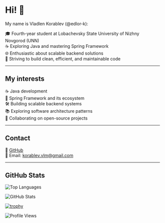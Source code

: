 # Hi! 👋  

My name is Vladlen Korablev (@edlor-k):  

🎓 Fourth-year student at Lobachevsky State University of Nizhny Novgorod (UNN)  
☕ Exploring Java and mastering Spring Framework  
🌐 Enthusiastic about scalable backend solutions  
🚀 Striving to build clean, efficient, and maintainable code  

---

## My interests  

☕ Java development  
🌱 Spring Framework and its ecosystem  
🛠 Building scalable backend systems  
📚 Exploring software architecture patterns  
🤝 Collaborating on open-source projects  

---

## Contact  

🔗 [GitHub](https://github.com/edlor-k)  
📧 Email: [korablev.vlm@gmail.com](mailto:korablev.vlm@gmail.com)  

---

## GitHub Stats  

![Top Languages](https://github-readme-stats.vercel.app/api/top-langs/?username=edlor-k&layout=compact&theme=dracula&langs_count=6)  

![GitHub Stats](https://github-readme-stats.vercel.app/api?username=edlor-k&show_icons=true&theme=dracula)  

[![trophy](https://github-profile-trophy.vercel.app/?username=edlor-k&theme=dracula&margin-w=15&margin-h=15)](https://github.com/ryo-ma/github-profile-trophy)  

![Profile Views](https://komarev.com/ghpvc/?username=edlor-k&color=blueviolet)  
